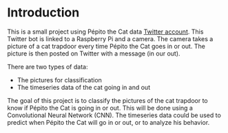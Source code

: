 # Introduction

This is a small project using Pépito the Cat data [Twitter account](https://x.com/PepitoTheCat). This Twitter bot is linked to a Raspberry Pi and a camera. The camera takes a picture of a cat trapdoor every time Pépito the Cat goes in or out. The picture is then posted on Twitter with a message (in our out).

There are two types of data:
- The pictures for classification
- The timeseries data of the cat going in and out

The goal of this project is to classify the pictures of the cat trapdoor to know if Pépito the Cat is going in or out. This will be done using a Convolutional Neural Network (CNN).
The timeseries data could be used to predict when Pépito the Cat will go in or out, or to analyze his behavior.